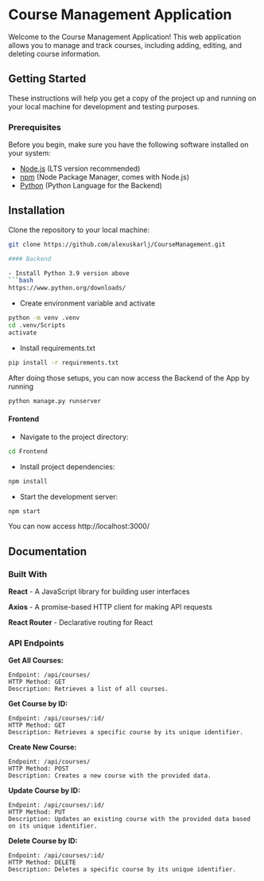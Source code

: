 # Course Management Application

Welcome to the Course Management Application! This web application allows you to manage and track courses, including adding, editing, and deleting course information.

## Getting Started

These instructions will help you get a copy of the project up and running on your local machine for development and testing purposes.

### Prerequisites

Before you begin, make sure you have the following software installed on your system:

- [Node.js](https://nodejs.org/) (LTS version recommended)
- [npm](https://www.npmjs.com/) (Node Package Manager, comes with Node.js)
- [Python](https://www.python.org/downloads/) (Python Language for the Backend)
## Installation

Clone the repository to your local machine:

   ```bash
   git clone https://github.com/alexuskarlj/CourseManagement.git

#### Backend

- Install Python 3.9 version above
```bash
https://www.python.org/downloads/
```

- Create environment variable and activate
```bash
python -m venv .venv
cd .venv/Scripts
activate
```

- Install requirements.txt
```bash
pip install -r requirements.txt
```

After doing those setups, you can now access the Backend of the App by running

```bash
python manage.py runserver
```

#### Frontend

- Navigate to the project directory:
```bash
cd Frontend
```
- Install project dependencies:
```bash
npm install
```

- Start the development server:
```bash
npm start
```

You can now access http://localhost:3000/


## Documentation

### Built With
**React** - A JavaScript library for building user interfaces

**Axios** - A promise-based HTTP client for making API requests

**React Router** - Declarative routing for React

### API Endpoints

**Get All Courses:**
```
Endpoint: /api/courses/
HTTP Method: GET
Description: Retrieves a list of all courses.
```
**Get Course by ID:**
```
Endpoint: /api/courses/:id/
HTTP Method: GET
Description: Retrieves a specific course by its unique identifier.
```
**Create New Course:**
```
Endpoint: /api/courses/
HTTP Method: POST
Description: Creates a new course with the provided data.
```

**Update Course by ID:**
```
Endpoint: /api/courses/:id/
HTTP Method: PUT
Description: Updates an existing course with the provided data based on its unique identifier.
```

**Delete Course by ID:**
```
Endpoint: /api/courses/:id/
HTTP Method: DELETE
Description: Deletes a specific course by its unique identifier.
```